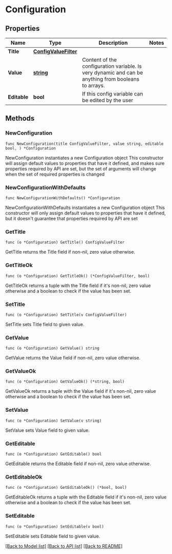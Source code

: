 # Configuration

## Properties

Name | Type | Description | Notes
------------ | ------------- | ------------- | -------------
**Title** | [**ConfigValueFilter**](ConfigValueFilter.md) |  | 
**Value** | [**string**](oneOf&lt;boolean,string,object,array&gt;.md) | Content of the configuration variable. Is very dynamic and can be anything from booleans to arrays. | 
**Editable** | **bool** | If this config variable can be edited by the user | 

## Methods

### NewConfiguration

`func NewConfiguration(title ConfigValueFilter, value string, editable bool, ) *Configuration`

NewConfiguration instantiates a new Configuration object
This constructor will assign default values to properties that have it defined,
and makes sure properties required by API are set, but the set of arguments
will change when the set of required properties is changed

### NewConfigurationWithDefaults

`func NewConfigurationWithDefaults() *Configuration`

NewConfigurationWithDefaults instantiates a new Configuration object
This constructor will only assign default values to properties that have it defined,
but it doesn't guarantee that properties required by API are set

### GetTitle

`func (o *Configuration) GetTitle() ConfigValueFilter`

GetTitle returns the Title field if non-nil, zero value otherwise.

### GetTitleOk

`func (o *Configuration) GetTitleOk() (*ConfigValueFilter, bool)`

GetTitleOk returns a tuple with the Title field if it's non-nil, zero value otherwise
and a boolean to check if the value has been set.

### SetTitle

`func (o *Configuration) SetTitle(v ConfigValueFilter)`

SetTitle sets Title field to given value.


### GetValue

`func (o *Configuration) GetValue() string`

GetValue returns the Value field if non-nil, zero value otherwise.

### GetValueOk

`func (o *Configuration) GetValueOk() (*string, bool)`

GetValueOk returns a tuple with the Value field if it's non-nil, zero value otherwise
and a boolean to check if the value has been set.

### SetValue

`func (o *Configuration) SetValue(v string)`

SetValue sets Value field to given value.


### GetEditable

`func (o *Configuration) GetEditable() bool`

GetEditable returns the Editable field if non-nil, zero value otherwise.

### GetEditableOk

`func (o *Configuration) GetEditableOk() (*bool, bool)`

GetEditableOk returns a tuple with the Editable field if it's non-nil, zero value otherwise
and a boolean to check if the value has been set.

### SetEditable

`func (o *Configuration) SetEditable(v bool)`

SetEditable sets Editable field to given value.



[[Back to Model list]](../README.md#documentation-for-models) [[Back to API list]](../README.md#documentation-for-api-endpoints) [[Back to README]](../README.md)



